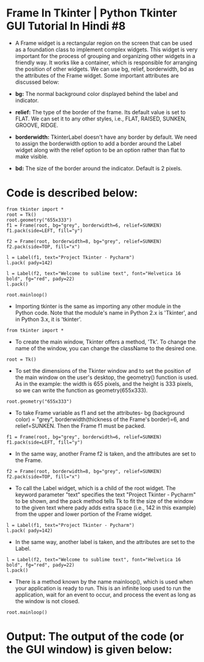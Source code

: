 # Frame In Tkinter | Python Tkinter GUI Tutorial In Hindi #8

- A Frame widget is a rectangular region on the screen that can be used as a foundation class to implement complex widgets. This widget is very important for the process of grouping and organizing other widgets in a friendly way. It works like a container, which is responsible for arranging the position of other widgets. We can use bg, relief, borderwidth, bd as the attributes of the Frame widget. Some important attributes are discussed below:

- **bg:** The normal background color displayed behind the label and indicator.

- **relief:** The type of the border of the frame. Its default value is set to FLAT. We can set it to any other styles, i.e., FLAT, RAISED, SUNKEN, GROOVE, RIDGE.

- **borderwidth:** TkinterLabel doesn't have any border by default. We need to assign the borderwidth option to add a border around the Label widget along with the relief option to be an option rather than flat to make visible.

- **bd:** The size of the border around the indicator. Default is 2 pixels.

# Code is described below:

```
from tkinter import *
root = Tk()
root.geometry("655x333")
f1 = Frame(root, bg="grey", borderwidth=6, relief=SUNKEN)
f1.pack(side=LEFT, fill="y")

f2 = Frame(root, borderwidth=8, bg="grey", relief=SUNKEN)
f2.pack(side=TOP, fill="x")

l = Label(f1, text="Project Tkinter - Pycharm")
l.pack( pady=142)

l = Label(f2, text="Welcome to sublime text", font="Helvetica 16 bold", fg="red", pady=22)
l.pack()

root.mainloop()
```

- Importing tkinter is the same as importing any other module in the Python code. Note that the module's name in Python 2.x is 'Tkinter', and in Python 3.x, it is 'tkinter'.

```from tkinter import *```

- To create the main window, Tkinter offers a method, 'Tk'. To change the name of the window, you can change the className to the desired one.

```root = Tk()```

- To set the dimensions of the Tkinter window and to set the position of the main window on the user's desktop, the geometry() function is used. As in the example: the width is 655 pixels, and the height is 333 pixels, so we can write the function as geometry(655x333).

```root.geometry("655x333")```

- To take Frame variable as f1 and set the attributes- bg (background color) = "grey", borderwidth(thickness of the Frame's border)=6, and relief=SUNKEN. Then the Frame f1 must be packed.

```
f1 = Frame(root, bg="grey", borderwidth=6, relief=SUNKEN)
f1.pack(side=LEFT, fill="y")
```

- In the same way, another Frame f2 is taken, and the attributes are set to the Frame.

```
f2 = Frame(root, borderwidth=8, bg="grey", relief=SUNKEN)
f2.pack(side=TOP, fill="x")
```

- To call the Label widget, which is a child of the root widget. The keyword parameter "text" specifies the text "Project Tkinter - Pycharm" to be shown, and the pack method tells Tk to fit the size of the window to the given text where pady adds extra space (i.e., 142 in this example) from the upper and lower portion of the Frame widget.

```
l = Label(f1, text="Project Tkinter - Pycharm")
l.pack( pady=142)
```

- In the same way, another label is taken, and the attributes are set to the Label.

```
l = Label(f2, text="Welcome to sublime text", font="Helvetica 16 bold", fg="red", pady=22)
l.pack()
```

- There is a method known by the name mainloop(), which is used when your application is ready to run. This is an infinite loop used to run the application, wait for an event to occur, and process the event as long as the window is not closed.

```
root.mainloop()
```


# Output: The output of the code (or the GUI window) is given below:

<img src="https://api.codewithharry.com/media/videoSeriesFiles/courseFiles/python-gui-tkinter-hindi-8/base64.png" alt="">
